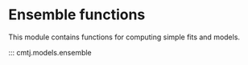 # Ensemble functions

This module contains functions for computing simple fits and models.

::: cmtj.models.ensemble
